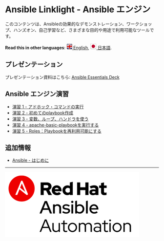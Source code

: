 # Ansible Linklight - Ansible エンジン

このコンテンツは、Ansibleの効果的なデモンストレーション、ワークショップ、ハンズオン、自己学習など、さまざまな目的や用途で利用可能なツールです。

**Read this in other languages**: [![uk](../../images/uk.png) English](README.md),  [![uk](../../images/japan.png) 日本語](README.ja.md).

## プレゼンテーション

プレゼンテーション資料はこちら:
[Ansible Essentials Deck](../../decks/ansible-essentials.html)

## Ansible エンジン演習

 - [演習 1 - アドホック・コマンドの実行](1-adhoc/README.ja.md)
 - [演習 2 - 初めてのplaybook作成](2-playbook/README.ja.md)
 - [演習 3 - 変数、ループ、ハンドラを使う](3-variables/README.ja.md)
 - [演習 4 - apache-basic-playbookを実行する](4-runplaybook/README.ja.md)
 - [演習 5 - Roles：Playbookを再利用可能にする](5-role/README.ja.md)

## 追加情報
 - [Ansible - はじめに](http://docs.ansible.com/ansible/latest/intro_getting_started.html)

---
![Red Hat Ansible Automation](../../images/rh-ansible-automation.png)

